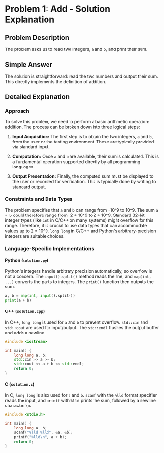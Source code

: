 # Problem 1: Add - Solution Explanation

## Problem Description

The problem asks us to read two integers, `a` and `b`, and print their sum.

## Simple Answer

The solution is straightforward: read the two numbers and output their sum. This directly implements the definition of addition.

## Detailed Explanation

### Approach

To solve this problem, we need to perform a basic arithmetic operation: addition. The process can be broken down into three logical steps:

1.  **Input Acquisition:** The first step is to obtain the two integers, `a` and `b`, from the user or the testing environment. These are typically provided via standard input.

2.  **Computation:** Once `a` and `b` are available, their sum is calculated. This is a fundamental operation supported directly by all programming languages.

3.  **Output Presentation:** Finally, the computed sum must be displayed to the user or recorded for verification. This is typically done by writing to standard output.

### Constraints and Data Types

The problem specifies that `a` and `b` can range from -10^9 to 10^9. The sum `a + b` could therefore range from -2 * 10^9 to 2 * 10^9. Standard 32-bit integer types (like `int` in C/C++ on many systems) might overflow for this range. Therefore, it is crucial to use data types that can accommodate values up to 2 * 10^9. `long long` in C/C++ and Python's arbitrary-precision integers are suitable choices.

### Language-Specific Implementations

#### Python (`solution.py`)

Python's integers handle arbitrary precision automatically, so overflow is not a concern. The `input().split()` method reads the line, and `map(int, ...)` converts the parts to integers. The `print()` function then outputs the sum.

```python
a, b = map(int, input().split())
print(a + b)
```

#### C++ (`solution.cpp`)

In C++, `long long` is used for `a` and `b` to prevent overflow. `std::cin` and `std::cout` are used for input/output. The `std::endl` flushes the output buffer and adds a newline.

```cpp
#include <iostream>

int main() {
    long long a, b;
    std::cin >> a >> b;
    std::cout << a + b << std::endl;
    return 0;
}
```

#### C (`solution.c`)

In C, `long long` is also used for `a` and `b`. `scanf` with the `%lld` format specifier reads the input, and `printf` with `%lld` prints the sum, followed by a newline character `\n`.

```c
#include <stdio.h>

int main() {
    long long a, b;
    scanf("%lld %lld", &a, &b);
    printf("%lld\n", a + b);
    return 0;
}
```
